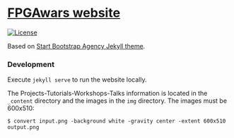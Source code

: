 # [FPGAwars website](http://fpgawars.github.io/)

[![License](http://img.shields.io/:license-gpl-blue.svg)](http://opensource.org/licenses/GPL-2.0)

Based on [Start Bootstrap Agency Jekyll theme](https://github.com/y7kim/agency-jekyll-theme).

### Development

Execute `jekyll serve` to run the website locally.

The Projects-Tutorials-Workshops-Talks information is located in the `_content` directory and the images in the `img` directory. The images must be 600x510:

```
$ convert input.png -background white -gravity center -extent 600x510 output.png
```

